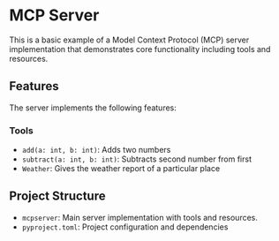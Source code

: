 # MCP Server

This is a basic example of a Model Context Protocol (MCP) server implementation that demonstrates core functionality including tools and resources.

## Features

The server implements the following features:

### Tools
- `add(a: int, b: int)`: Adds two numbers
- `subtract(a: int, b: int)`: Subtracts second number from first
- `Weather`: Gives the weather report of a particular place 

## Project Structure
- `mcpserver`: Main server implementation with tools and resources.
- `pyproject.toml`: Project configuration and dependencies
